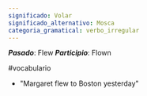 ```yaml
---
significado: Volar
significado_alternativo: Mosca
categoria_gramatical: verbo_irregular
---
```


***Pasado***: Flew
***Participio***: Flown

#vocabulario

- "Margaret flew to Boston yesterday" 